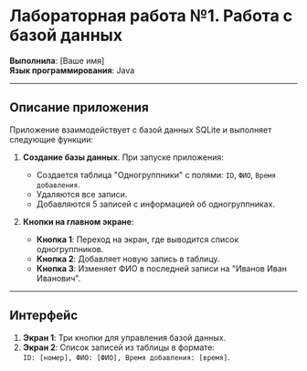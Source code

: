 # Лабораторная работа №1. Работа с базой данных

**Выполнила**: [Ваше имя]  
**Язык программирования**: Java

---

## Описание приложения

Приложение взаимодействует с базой данных SQLite и выполняет следующие функции:

1. **Создание базы данных**. При запуске приложения:
   - Создается таблица "Одногруппники" с полями: `ID`, `ФИО`, `Время добавления`.
   - Удаляются все записи.
   - Добавляются 5 записей с информацией об одногруппниках.

2. **Кнопки на главном экране**:
   - **Кнопка 1**: Переход на экран, где выводится список одногруппников.
   - **Кнопка 2**: Добавляет новую запись в таблицу.
   - **Кнопка 3**: Изменяет ФИО в последней записи на "Иванов Иван Иванович".

---

## Интерфейс

1. **Экран 1**: Три кнопки для управления базой данных.  
2. **Экран 2**: Список записей из таблицы в формате:  
   `ID: [номер], ФИО: [ФИО], Время добавления: [время]`.
